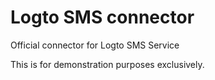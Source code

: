 # Logto SMS connector

Official connector for Logto SMS Service

This is for demonstration purposes exclusively.
